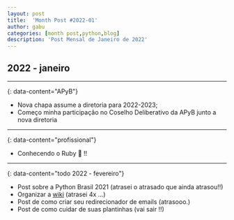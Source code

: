 ```yaml
---
layout: post
title:  'Month Post #2022-01'
author: gabu
categories: [month post,python,blog]
description: 'Post Mensal de Janeiro de 2022'
---
```


## 2022 - janeiro

---
{: data-content="APyB"}

* Nova chapa assume a diretoria para 2022-2023;
* Começo minha participação no Coselho Deliberativo da APyB junto a nova diretoria

---
{: data-content="profissional"}

* Conhecendo o Ruby 💎 !!

---
{: data-content="todo 2022 - fevereiro"}

* Post sobre a Python Brasil 2021 (atrasei o atrasado que ainda atrasou!!)
* Organizar a [wiki](/wiki) (atrasei 4x ...)
* Post de como criar seu redirecionador de emails (atrasooo.)
* Post de como cuidar de suas plantinhas (vai sair !!)

